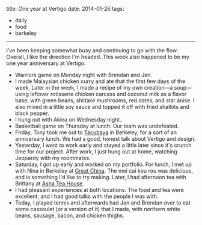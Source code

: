 title: One year at Vertigo
date: 2014-01-26
tags:
- daily
- food
- berkeley
---

I've been keeping somewhat busy and continuing to go with the flow. Overall, I like the direction I'm headed. This week also happened to be my one year anniversary at Vertigo.

- Warriors game on Monday night with Brendan and Jen.
- I made Malaysian chicken curry and ate that the first few days of the week. Later in the week, I made a recipe of my own creation—a soup—using leftover rotisserie chicken carcass and coconut milk as a flavor base, with green beans, shiitake mushrooms, red dates, and star anise. I also mixed in a little soy sauce and topped it off with fried shallots and black pepper.
- I hung out with Akina on Wednesday night.
- Basketball game on Thursday at lunch. Our team was undefeated.
- Friday, Tony took me out to [Tacubaya](http://www.tacubaya.net/) in Berkeley, for a sort of an anniversary lunch. We had a good, honest talk about Vertigo and design.
- Yesterday, I went to work early and stayed a little later since it's crunch time for our project. After work, I just hung out at home, watching Jeopardy with my roommates.
- Saturday, I got up early and worked on my portfolio. For lunch, I met up with Nina in Berkeley at [Great China](http://greatchinaberkeley.com/). The mei cai kou rou was delicious, and is something I'd like to try making. Later, I had afternoon tea with Brittany at [Asha Tea House](http://www.ashateahouse.com/).
- I had pleasant experiences at both locations. The food and tea were excellent, and I had good talks with the people I was with.
- Today, I played tennis and afterwards had Jen and Brendan over to eat some cassoulet (or a version of it) that I made, with northern white beans, sausage, bacon, and chicken thighs.
